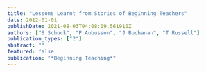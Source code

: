 ```yaml
---
title: "Lessons Learnt from Stories of Beginning Teachers"
date: 2012-01-01
publishDate: 2021-08-03T04:08:09.561910Z
authors: ["S Schuck", "P Aubusson", "J Buchanan", "T Russell"]
publication_types: ["2"]
abstract: ""
featured: false
publication: "*Beginning Teaching*"
---
```


